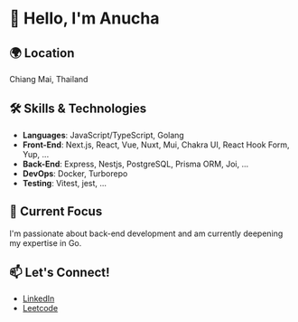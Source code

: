 # 👋 Hello, I'm Anucha

## 🌍 Location
Chiang Mai, Thailand

## 🛠️ Skills & Technologies
- **Languages**: JavaScript/TypeScript, Golang
- **Front-End**: Next.js, React, Vue, Nuxt, Mui, Chakra UI, React Hook Form, Yup, ...
- **Back-End**: Express, Nestjs, PostgreSQL, Prisma ORM, Joi, ...
- **DevOps**: Docker, Turborepo
- **Testing**: Vitest, jest, ...

## 🚀 Current Focus
I'm passionate about back-end development and am currently deepening my expertise in Go.

## 📫 Let's Connect!
- [LinkedIn](https://www.linkedin.com/in/a-nu-anucha/)
- [Leetcode](https://leetcode.com/u/anuchataowkaen/)

